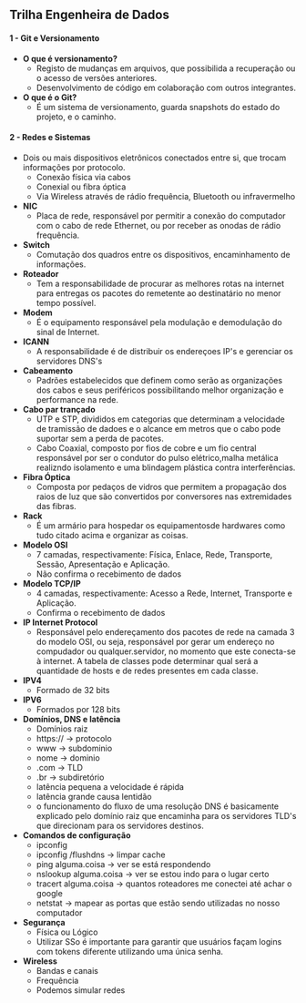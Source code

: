 ## Trilha Engenheira de Dados 

#### 1 - Git e Versionamento
- **O que é versionamento?**
    - Registo de mudanças em arquivos, que possibilida a recuperação ou o acesso de versões anteriores.
    - Desenvolvimento de código em colaboração com outros integrantes.
- **O que é o Git?**
    - É  um sistema de versionamento, guarda  snapshots do estado do projeto, e o caminho.
#### 2 - Redes e Sistemas
- Dois ou  mais dispositivos eletrônicos conectados entre si, que trocam informações por protocolo.
    - Conexão física via cabos
    - Conexial ou fibra óptica
    - Via Wireless através de rádio frequência, Bluetooth ou infravermelho
- **NIC** 
    - Placa de rede, responsável por permitir a conexão do computador com o cabo de rede Ethernet, ou por receber as onodas de rádio frequência.
- **Switch**
    - Comutação dos quadros entre os dispositivos, encaminhamento de informações.
- **Roteador** 
    - Tem a responsabilidade de procurar as melhores rotas na internet para entregas os pacotes do remetente ao destinatário no menor tempo possível.
- **Modem** 
    - É o equipamento responsável pela modulação e demodulação do sinal de Internet. 
- **ICANN**
    - A responsabilidade é de distribuir os endereçoes IP's e gerenciar os servidores DNS's
- **Cabeamento**
    - Padrões estabelecidos que definem como serão as organizações dos cabos e seus periféricos possibilitando melhor organização e performance na rede. 
- **Cabo par trançado**
    - UTP e STP, divididos em categorias que determinam a velocidade de tramissão de dadoes e o alcance em metros que o cabo pode suportar sem a perda de pacotes.
    - Cabo Coaxial, composto por fios de cobre e um fio central responsável por ser o condutor do pulso elétrico,malha metálica realizndo isolamento e uma blindagem plástica contra interferências.
- **Fibra Óptica**
    - Composta por pedaços de vidros que permitem a propagação dos raios de luz que são convertidos por conversores nas extremidades das fibras.
- **Rack** 
    - É um armário para hospedar os equipamentosde hardwares como tudo citado acima e organizar as coisas.
- **Modelo OSI**
    - 7 camadas, respectivamente: Física, Enlace, Rede, Transporte, Sessão, Apresentação e Aplicação.
    - Não confirma o recebimento de dados
- **Modelo TCP/IP**
    - 4 camadas, respectivamente: Acesso a Rede, Internet, Transporte e Aplicação. 
    - Confirma o recebimento de dados
- **IP Internet Protocol**
    - Responsável pelo endereçamento dos pacotes de rede na camada 3 do modelo OSI, ou seja, responsável por gerar um endereço no compudador ou qualquer.servidor, no momento que este conecta-se à internet.
    A tabela de classes pode determinar qual será a quantidade de hosts e de redes presentes em cada classe.
- **IPV4**
    - Formado de 32 bits
- **IPV6**
    - Formados por 128 bits
- **Domínios, DNS e latência**
    - Domínios raiz
    - https:// -> protocolo
    - www -> subdominio
    - nome -> dominio
    - .com -> TLD
    - .br -> subdiretório
    - latência pequena a velocidade é rápida
    - latência grande causa lentidão
    - o funcionamento do fluxo de uma resolução DNS é basicamente explicado pelo domínio raiz que encaminha para os servidores TLD's que direcionam para os servidores destinos.
- **Comandos de configuração**
    - ipconfig
    - ipconfig /flushdns -> limpar cache 
    - ping alguma.coisa -> ver se está respondendo
    - nslookup alguma.coisa -> ver se estou indo para o lugar certo
    - tracert alguma.coisa  -> quantos roteadores me conectei até achar o google
    - netstat -> mapear as portas que estão sendo utilizadas no nosso computador
- **Segurança**
    - Física ou Lógico
    - Utilizar SSo é importante para garantir que usuários façam logins com tokens diferente utilizando uma única senha.
- **Wireless**
    - Bandas e canais
    - Frequência
    - Podemos simular redes 
